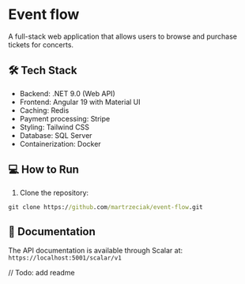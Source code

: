 # Event flow
A full-stack web application that allows users to browse and purchase tickets for concerts.

## 🛠️ Tech Stack
 - Backend: .NET 9.0 (Web API)
 - Frontend: Angular 19 with Material UI
 - Caching: Redis
 - Payment processing: Stripe
 - Styling: Tailwind CSS
 - Database: SQL Server
 - Containerization: Docker

## 💻 How to Run
1. Clone the repository:
```cmd
git clone https://github.com/martrzeciak/event-flow.git
```

## 📄 Documentation
The API documentation is available through Scalar at: `https://localhost:5001/scalar/v1`

// Todo: add readme
